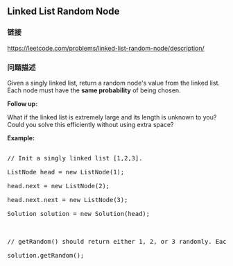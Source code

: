 ## Linked List Random Node  
### 链接  
https://leetcode.com/problems/linked-list-random-node/description/  
### 问题描述
Given a singly linked list, return a random node's value from the linked list. Each node must have the **same probability** of being chosen.

**Follow up:**<br />
What if the linked list is extremely large and its length is unknown to you? Could you solve this efficiently without using extra space?


**Example:**
<pre>
// Init a singly linked list [1,2,3].
ListNode head = new ListNode(1);
head.next = new ListNode(2);
head.next.next = new ListNode(3);
Solution solution = new Solution(head);

// getRandom() should return either 1, 2, or 3 randomly. Each element should have equal probability of returning.
solution.getRandom();
</pre>

